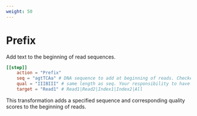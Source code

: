 ```yaml
---
weight: 50
---
```


# Prefix

Add text to the beginning of read sequences.

```toml
[[step]]
    action = "Prefix"
    seq = "agtTCAa" # DNA sequence to add at beginning of reads. Checked to be agtcn
    qual = "IIIBIII" # same length as seq. Your responsibility to have valid phred values
    target = "Read1" # Read1|Read2|Index1|Index2|All
```

This transformation adds a specified sequence and corresponding quality scores to the beginning of reads.